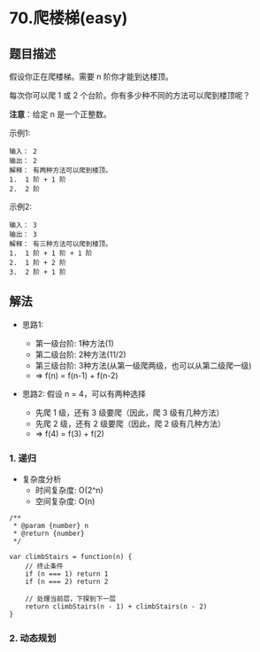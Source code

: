 # 70.爬楼梯(easy)

## 题目描述

假设你正在爬楼梯。需要 n 阶你才能到达楼顶。

每次你可以爬 1 或 2 个台阶。你有多少种不同的方法可以爬到楼顶呢？

**注意**：给定 n 是一个正整数。

示例1:
```
输入： 2
输出： 2
解释： 有两种方法可以爬到楼顶。
1.  1 阶 + 1 阶
2.  2 阶
```

示例2:
```
输入： 3
输出： 3
解释： 有三种方法可以爬到楼顶。
1.  1 阶 + 1 阶 + 1 阶
2.  1 阶 + 2 阶
3.  2 阶 + 1 阶
```

## 解法

+ 思路1:
  - 第一级台阶: 1种方法(1)
  - 第二级台阶: 2种方法(11/2)
  - 第三级台阶: 3种方法(从第一级爬两级，也可以从第二级爬一级)
  - => f(n) = f(n-1) + f(n-2)

+ 思路2: 假设 n = 4，可以有两种选择
  - 先爬 1 级，还有 3 级要爬（因此，爬 3 级有几种方法）
  - 先爬 2 级，还有 2 级要爬（因此，爬 2 级有几种方法）
  - => f(4) = f(3) + f(2)
    

### 1. 递归

+ 复杂度分析
  - 时间复杂度: O(2^n)
  - 空间复杂度: O(n)

```
/**
 * @param {number} n
 * @return {number}
 */

var climbStairs = function(n) {
    // 终止条件
    if (n === 1) return 1
    if (n === 2) return 2

    // 处理当前层，下探到下一层
    return climbStairs(n - 1) + climbStairs(n - 2)
}
```

### 2. 动态规划